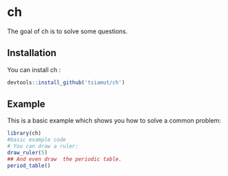 
# ch

<!-- badges: start -->
<!-- badges: end -->

The goal of ch is to solve some questions.

## Installation

You can install  ch :

``` r
devtools::install_github('tsiamut/ch')
```

## Example

This is a basic example which shows you how to solve a common problem:

``` r
library(ch)
#basic example code
# You can draw a ruler:
draw_ruler(5)
## And even draw  the periodic table.
period_table()
```

